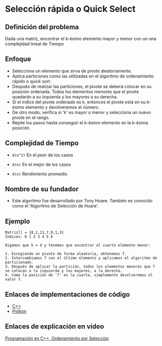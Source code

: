 # Selección rápida o Quick Select

## Definición del problema

Dada una matriz, encontrar el k-ésimo elemento mayor y menor con un una complejidad lineal de Tiempo

## Enfoque

- Selecciona un elemento que sirva de pivote aleatoriamente.
- Aplica particiones como las utilizadas en el algoritmo de ordenamiento rápido o quick sort.
- Después de realizar las particiones, el pivote se deberá colocar en su posición ordenada. Todos los elementos menores que el pivote quedarán a su izquierda y los mayores a su derecha.
- Si el índice del pivote ordenado es k, entonces el pivote está en su k-ésimo elemento y devolveremos el número.
- De otro modo, verifica si 'k' es mayor o menor y selecciona un nuevo pivote en el rango.
- Repite los pasos hasta conseguir el k-ésimo elemento en la k-ésima posición.

## Complejidad de Tiempo

- `O(n^2)` En el peor de los casos

- `O(n)` En el mejor de los casos

- `O(n)` Rendimiento promedio

## Nombre de su fundador

- Este algoritmo fue desarrollado por Tony Hoare. También es conocido como el 'Algoritmo de Selección de Hoare'.

## Ejemplo

```
Matriz[] = {8,2,11,7,9,1,3}
Índices: 0 1 2 3 4 5 6

Digamos que k = 4 y tenemos que encontrar el cuarto elemento menor:

1. Escogiendo un pivote de forma aleatoria, obtenemos 7.
2. Intercambiamos 7 con el último elemento y aplicamos el algoritmo de particionado.
3. Después de aplicar la partición, todos los elementos menores que 7 se colocan a la izquierda y los mayores, a la derecha.
4. Como la posición de '7' es la cuarta, simplemente devolveremos el valor 7.
```

## Enlaces de implementaciones de código 

- [C++](https://github.com/TheAlgorithms/C-Plus-Plus/blob/master/selecting/quickSelect.cpp)
- [Python](https://programmerclick.com/article/92711720579/)

## Enlaces de explicación en vídeo

[Programación en C++, Ordenamiento por Selección](https://www.youtube.com/watch?v=HVa2_UtXkCI)
